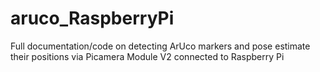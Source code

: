 # aruco_RaspberryPi
Full documentation/code on detecting ArUco markers and pose estimate their positions via Picamera Module V2 connected to Raspberry Pi
